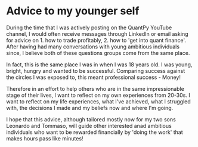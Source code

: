 # Advice to my younger self

During the time that I was actively posting on the QuantPy YouTube channel, I would often receive messages through LinkedIn or email asking for advice on 1. how to trade profitably, 2. how to 'get into quant finance'. After having had many conversations with young ambitious individuals since, I believe both of these questions groups come from the same place.

In fact, this is the same place I was in when I was 18 years old. I was young, bright, hungry and wanted to be successful. Comparing success against the circles I was exposed to, this meant professional success - Money!

Therefore in an effort to help others who are in the same impressionable stage of their lives, I want to reflect on my own experiences from 20-30s. I want to reflect on my life experiences, what I've achieved, what I struggled with, the decisions I made and my beliefs now and where I'm going.

I hope that this advice, although tailored mostly now for my two sons Leonardo and Tommaso, will guide other interested anad ambitious individuals who want to be rewarded financially by 'doing the work' that makes hours pass like minutes!
